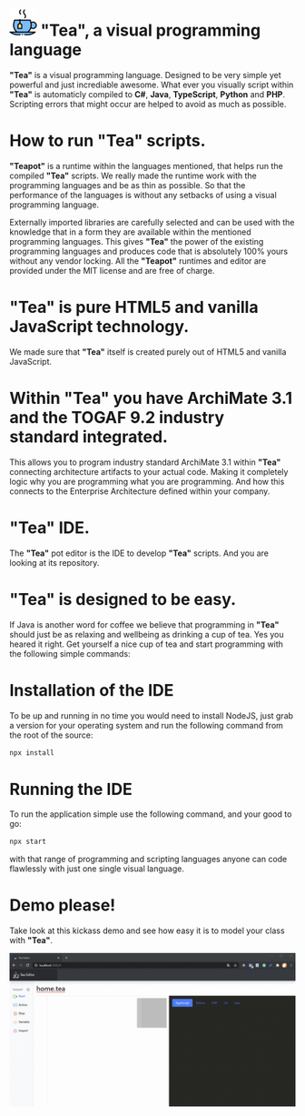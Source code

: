 # ![Tea](public/android-icon-48x48.png?raw=true "Tea") "Tea", a visual programming language
**"Tea"** is a visual programming language. Designed to be very simple yet powerful and just incrediable awesome.
What ever you visually script within **"Tea"** is automaticly compiled to **C#**, **Java**, **TypeScript**, **Python** and **PHP**.
Scripting errors that might occur are helped to avoid as much as possible.

# How to run **"Tea"** scripts.
**"Teapot"** is a runtime within the languages mentioned, that helps run the compiled **"Tea"** scripts.
We really made the runtime work with the programming languages and be as thin as possible.
So that the performance of the languages is without any setbacks of using a visual programming language.

Externally imported libraries are carefully selected and can be used with the knowledge that in a form they are available within the mentioned programming languages.
This gives **"Tea"** the power of the existing programming languages and produces code that is absolutely 100% yours without any vendor locking.
All the **"Teapot"** runtimes and editor are provided under the MIT license and are free of charge.

# **"Tea"** is pure HTML5 and vanilla JavaScript technology.
We made sure that **"Tea"** itself is created purely out of HTML5 and vanilla JavaScript.

# Within **"Tea"** you have ArchiMate 3.1 and the TOGAF 9.2 industry standard integrated.
This allows you to program industry standard ArchiMate 3.1 within **"Tea"** connecting architecture artifacts to your actual code. Making it completely logic why you are programming what you are programming. And how this connects to the Enterprise Architecture defined within your company.

# **"Tea"** IDE.
The **"Tea"** pot editor is the IDE to develop **"Tea"** scripts. And you are looking at its repository.

# **"Tea"** is designed to be easy.
If Java is another word for coffee we believe that programming in **"Tea"** should just be as relaxing and wellbeing as drinking a cup of tea.
Yes you heared it right. Get yourself a nice cup of tea and start programming with the following simple commands:

# Installation of the IDE
To be up and running in no time you would need to install NodeJS, just grab a version for your operating system and run the following command from the root of the source:

```sh
npx install
```

# Running the IDE
To run the application simple use the following command, and your good to go:

```sh
npx start
```

with that range of programming and scripting languages anyone can code flawlessly with just one single visual language.

# Demo please!
Take look at this kickass demo and see how easy it is to model your class with **"Tea"**.

![Example of the Editor](view.gif?raw=true "Example of the Editor")
